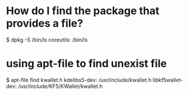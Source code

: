 # How do I find the package that provides a file?
$ dpkg -S /bin/ls
coreutils: /bin/ls

# using apt-file to find unexist file
$ apt-file find kwallet.h
kdelibs5-dev: /usr/include/kwallet.h
libkf5wallet-dev: /usr/include/KF5/KWallet/kwallet.h
